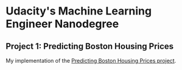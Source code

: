 # Udacity's Machine Learning Engineer Nanodegree
## Project 1: Predicting Boston Housing Prices

My implementation of the [Predicting Boston Housing Prices project](https://github.com/udacity/machine-learning/tree/master/projects/boston_housing).